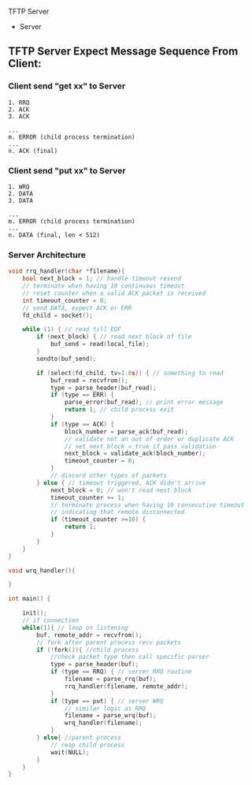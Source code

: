 TFTP Server

* Server

## TFTP Server Expect Message Sequence From Client:

### Client send "get xx" to Server

	1. RRQ
	2. ACK
	3. ACK

	...
	m. ERROR (child process termination)
	...
	n. ACK (final)

	

### Client send "put xx" to Server

	1. WRQ
	2. DATA
	3. DATA

	...
	m. ERROR (child process termination)
	...
	n. DATA (final, len < 512)

### Server Architecture
``` c
void rrq_handler(char *filename){
	bool next_block = 1; // handle timeout resend
	// terminate when having 10 continuous timeout
	// reset counter when a valid ACK packet is received
	int timeout_counter = 0; 
	// send DATA, expect ACK or ERR
	fd_child = socket();

	while (1) { // read till EOF
		if (next_block) { // read next block of file
			buf_send = read(local_file);
		}
		sendto(buf_send);

		if (select(fd_child, tv=1.0s)) { // something to read
			buf_read = recvfrom();
			type = parse_header(buf_read);
			if (type == ERR) {
				parse_error(buf_read); // print error message
				return 1; // child process exit
			}
			if (type == ACK) {
				block_number = parse_ack(buf_read);
				// validate not an out of order or duplicate ACK
				// set next_block = true if pass validation
				next_block = validate_ack(block_number);
				timeout_counter = 0;
			}
			// discard other types of packets
		} else { // timeout triggered, ACK didn't arrive
			next_block = 0; // won't read next block
			timeout_counter += 1;
			// terminate process when having 10 consecutive timeout
			// indicating that remote disconnected
			if (timeout_counter >=10) { 
				return 1;
			}
		}
	}
}

void wrq_handler(){

}

int main() {

	init();
	// if connection
	while(1){ // loop on listening
		buf, remote_addr = recvfrom();
		// fork after parent process recv packets
		if (!fork()){ //child process
			//check packet type then call specific parser
			type = parse_header(buf);
			if (type == RRQ) { // server RRQ routine
				filename = parse_rrq(buf);
				rrq_handler(filename, remote_addr);
			}
			if (type == put) { // server WRQ
				// similar logic as RRQ
				filename = parse_wrq(buf);
				wrq_handler(filename);
			}
		} else{ //parent process
			// reap child process
			wait(NULL);
		}
	}
}
```


